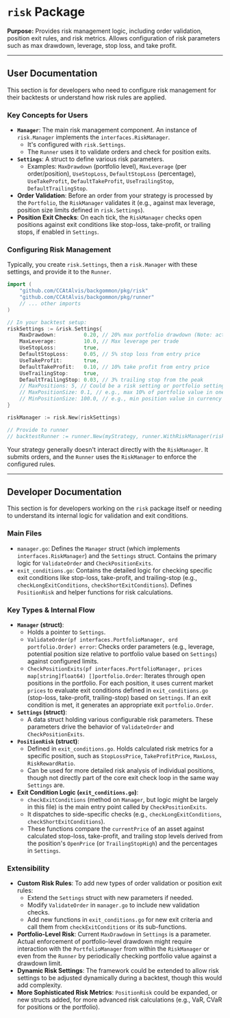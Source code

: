 # `risk` Package

**Purpose:**
Provides risk management logic, including order validation, position exit rules, and risk metrics. Allows configuration of risk parameters such as max drawdown, leverage, stop loss, and take profit.

---

## User Documentation

This section is for developers who need to configure risk management for their backtests or understand how risk rules are applied.

### Key Concepts for Users

*   **`Manager`**: The main risk management component. An instance of `risk.Manager` implements the `interfaces.RiskManager`.
    *   It's configured with `risk.Settings`.
    *   The `Runner` uses it to validate orders and check for position exits.
*   **`Settings`**: A struct to define various risk parameters.
    *   Examples: `MaxDrawdown` (portfolio level), `MaxLeverage` (per order/position), `UseStopLoss`, `DefaultStopLoss` (percentage), `UseTakeProfit`, `DefaultTakeProfit`, `UseTrailingStop`, `DefaultTrailingStop`.
*   **Order Validation**: Before an order from your strategy is processed by the `Portfolio`, the `RiskManager` validates it (e.g., against max leverage, position size limits defined in `risk.Settings`).
*   **Position Exit Checks**: On each tick, the `RiskManager` checks open positions against exit conditions like stop-loss, take-profit, or trailing stops, if enabled in `Settings`.

### Configuring Risk Management

Typically, you create `risk.Settings`, then a `risk.Manager` with these settings, and provide it to the `Runner`.

```go
import (
    "github.com/CCAtAlvis/backgommon/pkg/risk"
    "github.com/CCAtAlvis/backgommon/pkg/runner"
    // ... other imports
)

// In your backtest setup:
riskSettings := &risk.Settings{
    MaxDrawdown:         0.20, // 20% max portfolio drawdown (Note: actual enforcement might be portfolio-level or require more logic)
    MaxLeverage:         10.0, // Max leverage per trade
    UseStopLoss:         true,
    DefaultStopLoss:     0.05, // 5% stop loss from entry price
    UseTakeProfit:       true,
    DefaultTakeProfit:   0.10, // 10% take profit from entry price
    UseTrailingStop:     true,
    DefaultTrailingStop: 0.03, // 3% trailing stop from the peak
    // MaxPositions: 5, // Could be a risk setting or portfolio setting
    // MaxPositionSize: 0.1, // e.g., max 10% of portfolio value in one position
    // MinPositionSize: 100.0, // e.g., min position value in currency
}

riskManager := risk.New(riskSettings)

// Provide to runner
// backtestRunner := runner.New(myStrategy, runner.WithRiskManager(riskManager), ...)
```

Your strategy generally doesn't interact directly with the `RiskManager`. It submits orders, and the `Runner` uses the `RiskManager` to enforce the configured rules.

---

## Developer Documentation

This section is for developers working on the `risk` package itself or needing to understand its internal logic for validation and exit conditions.

### Main Files

*   `manager.go`: Defines the `Manager` struct (which implements `interfaces.RiskManager`) and the `Settings` struct. Contains the primary logic for `ValidateOrder` and `CheckPositionExits`.
*   `exit_conditions.go`: Contains the detailed logic for checking specific exit conditions like stop-loss, take-profit, and trailing-stop (e.g., `checkLongExitConditions`, `checkShortExitConditions`). Defines `PositionRisk` and helper functions for risk calculations.

### Key Types & Internal Flow

*   **`Manager` (struct)**:
    *   Holds a pointer to `Settings`.
    *   `ValidateOrder(pf interfaces.PortfolioManager, ord portfolio.Order) error`: Checks order parameters (e.g., leverage, potential position size relative to portfolio value based on `Settings`) against configured limits.
    *   `CheckPositionExits(pf interfaces.PortfolioManager, prices map[string]float64) []portfolio.Order`: Iterates through open positions in the portfolio. For each position, it uses current market `prices` to evaluate exit conditions defined in `exit_conditions.go` (stop-loss, take-profit, trailing-stop) based on `Settings`. If an exit condition is met, it generates an appropriate exit `portfolio.Order`.
*   **`Settings` (struct)**:
    *   A data struct holding various configurable risk parameters. These parameters drive the behavior of `ValidateOrder` and `CheckPositionExits`.
*   **`PositionRisk` (struct)**:
    *   Defined in `exit_conditions.go`. Holds calculated risk metrics for a specific position, such as `StopLossPrice`, `TakeProfitPrice`, `MaxLoss`, `RiskRewardRatio`.
    *   Can be used for more detailed risk analysis of individual positions, though not directly part of the core exit check loop in the same way `Settings` are.
*   **Exit Condition Logic (`exit_conditions.go`)**:
    *   `checkExitConditions` (method on `Manager`, but logic might be largely in this file) is the main entry point called by `CheckPositionExits`.
    *   It dispatches to side-specific checks (e.g., `checkLongExitConditions`, `checkShortExitConditions`).
    *   These functions compare the `currentPrice` of an asset against calculated stop-loss, take-profit, and trailing stop levels derived from the position's `OpenPrice` (or `TrailingStopHigh`) and the percentages in `Settings`.

### Extensibility

*   **Custom Risk Rules**: To add new types of order validation or position exit rules:
    *   Extend the `Settings` struct with new parameters if needed.
    *   Modify `ValidateOrder` in `manager.go` to include new validation checks.
    *   Add new functions in `exit_conditions.go` for new exit criteria and call them from `checkExitConditions` or its sub-functions.
*   **Portfolio-Level Risk**: Current `MaxDrawdown` in `Settings` is a parameter. Actual enforcement of portfolio-level drawdown might require interaction with the `PortfolioManager` from within the `RiskManager` or even from the `Runner` by periodically checking portfolio value against a drawdown limit.
*   **Dynamic Risk Settings**: The framework could be extended to allow risk settings to be adjusted dynamically during a backtest, though this would add complexity.
*   **More Sophisticated Risk Metrics**: `PositionRisk` could be expanded, or new structs added, for more advanced risk calculations (e.g., VaR, CVaR for positions or the portfolio). 